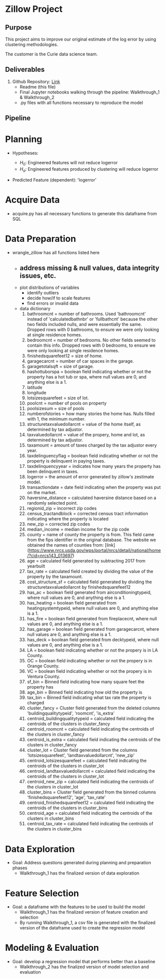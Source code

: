 # Zillow Project

## Purpose
This project aims to improve our original estimate of the log error by using clustering methodologies.

The customer is the Curie data science team.

## Deliverables
1. Github Repository: [Link](https://github.com/clustering-zillow)
    - Readme (this file)
    - Final Jupyter notebooks walking through the pipeline: Walkthrough_1 & Walkthrough_2
    - .py files with all functions necessary to reproduce the model

## Pipeline

# Planning
- Hypotheses:
    - $H_0$: Engineered features will not reduce logerror
    - $H_a$: Engineered features produced by clustering will reduce logerror

- Predicted Feature (dependent): 'logerror' 

# Acquire Data
- acquire.py has all necessary functions to generate this dataframe from SQL

# Data Preparation
- wrangle_zillow has all functions listed here
    - address missing & null values, data integrity issues, etc.
        - 
    - plot distributions of variables
        - identify outliers
        - decide how/if to scale features
        - find errors or invalid data
    - data dictionary
        1. bathroomcnt = number of bathrooms. Used 'bathroomcnt' instead of 'calculatedbathnbr' or 'fullbathcnt' because the other two fields included nulls, and were essentially the same. Dropped rows with 0 bathrooms, to ensure we were only looking at single residence homes.
        2. bedroomcnt = number of bedrooms. No other fields seemed to contain this info. Dropped rows with 0 bedrooms, to ensure we were only looking at single residence homes.
        3. finishedsquarefeet12 = size of home. 
        4. garagecarcnt = number of car spaces in the garage.
        5. garagetotalsqft = size of garage.
        6. hashottuborspa = boolean field indicating whether or not the property has a hot tub or spa, where null values are 0, and anything else is a 1.
        7. latitude
        8. longitude
        9. lotsizesquarefeet = size of lot. 
        10. poolcnt = number of pools on property
        11. poolsizesum = size of pools
        12. numberofstories = how many stories the home has. Nulls filled with 1, the minimum number.
        13. structuretaxvaluedollarcnt = value of the home itself, as determined by tax adjustor.
        14. taxvaluedollarcnt = value of the propery, home and lot, as determined by tax adjustor.
        15. taxamount = amount of taxes charged by the tax adjustor every year.
        16. taxdelinguencyflag = boolean field indicating whether or not the property is delinquent in paying taxes. 
        17. taxdelinquencyyear = indicates how many years the property has been delinquent in taxes.
        18. logerror = the amount of error generated by zillow's zestimate model.
        19. transactiondate = date field indicating when the property was put on the market.
        20. haversine_distance = calculated haversine distance based on a randomly selected point.
        21. regionid_zip = incorrect zip codes
        22. census_tractandblock = corrected census tract information indicating where the property is located
        23. new_zip = corrected zip codes
        24. median_income = median income for the zip code
        25. county = name of county the property is from. This field came from the fips identifier in the original database. The website we obtained the names of counties from: [link] (https://www.nrcs.usda.gov/wps/portal/nrcs/detail/national/home/?cid=nrcs143_013697)
        26. age = calculated field generated by subtracting 2017 from yearbuilt
        27. tax_rate = calculated field created by dividing the value of the property by the taxamount.
        28. cost_structure_sf = calculated field generated by dividing the structuretaxvaluedollarcnt by finishedsquarefeet12
        29. has_ac = boolean field generated from airconditioningtypeid, where null values are 0, and anything else is a 1.
        30. has_heating = boolean field generated from heatingsystemtypeid, where null values are 0, and anything else is a 1.
        31. has_fire = boolean field generated from fireplacecnt, where null values are 0, and anything else is a 1.
        32. has_garage = boolean field generated from garagecarcnt, where null values are 0, and anything else is a 1.
        33. has_deck = boolean field generated from decktypeid, where null values are 0, and anything else is a 1.
        34. LA = boolean field indicating whether or not the propery is in LA County.
        35. OC = boolean field indicating whether or not the propery is in Orange County.
        36. VC = boolean field indicating whether or not the propery is in Ventura County.
        37. sf_bin = Binned field indicating how many square feet the property has
        38. age_bin = Binned field indicating how old the property is
        39. tax_bin = Binned field indicating what tax rate the property is charged
        40. cluster_fancy = Cluster field generated from the deleted columns 'buildingqualitytypeid', 'roomcnt', 'is_extra'
        41. centroid_buildingqualitytypeid = calculated field indicating the centroids of the clusters in cluster_fancy
        42. centroid_roomcnt = calculated field indicating the centroids of the clusters in cluster_fancy
        43. centroid_is_extra = calculated field indicating the centroids of the clusters in cluster_fancy
        44. cluster_lot = Cluster field generated from the columns 'lotsizesquarefeet', 'landtaxvaluedollarcnt', 'new_zip'
        45. centroid_lotsizesquarefeet = calculated field indicating the centroids of the clusters in cluster_lot
        46. centroid_landtaxvaluedollarcnt = calculated field indicating the centroids of the clusters in cluster_lot
        47. centroid_new_zip = calculated field indicating the centroids of the clusters in cluster_lot
        48. cluster_bins = Cluster field generated from the binned columns 'finishedsquarefeet12', 'age', 'tax_rate'
        49. centroid_finishedsquarefeet12 = calculated field indicating the centroids of the clusters in cluster_bins
        50. centroid_age = calculated field indicating the centroids of the clusters in cluster_bins
        51. centroid_tax_rate = calculated field indicating the centroids of the clusters in cluster_bins
       
# Data Exploration
- Goal: Address questions generated during planning and preparation phases
    - Walkthrough_1 has the finalized version of data exploration

# Feature Selection
- Goal: a dataframe with the features to be used to build the model
    - Walkthrough_1 has the finalized version of feature creation and selection
    - By running Walkthrough_1, a csv file is generated with the finalized version of the dataframe used to create the regression model

# Modeling & Evaluation
- Goal: develop a regression model that performs better than a baseline
    - Walkthrough_2 has the finalized version of model selection and evaluation
